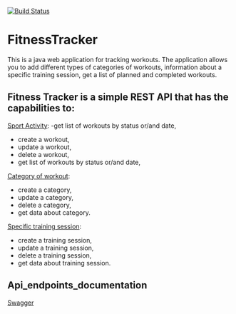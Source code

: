 [![Build Status](https://travis-ci.org/Sinitsina/FitnessTracker.svg?branch=master)](https://travis-ci.org/Sinitsina/FitnessTracker)
# FitnessTracker

This is a java web application for tracking workouts. The application allows you to add different types of categories of workouts, information about a specific training session, get a list of planned and completed workouts.

## Fitness Tracker is a simple REST API that has the capabilities to:

[Sport Activity](https://github.com/Sinitsina/FitnessTracker/blob/master/src/main/java/org/fitnesstracker/FitnessTracker/controller/SportActivityController.java):
-get list of workouts by status or/and date,
- create a workout,
- update a workout,
- delete a workout,
- get list of workouts by status or/and date,

[Category of workout](https://github.com/Sinitsina/FitnessTracker/blob/master/src/main/java/org/fitnesstracker/FitnessTracker/controller/WorkoutCategoryController.java):
- create a category,
- update a category,
- delete a category,
- get data about category.

[Specific training session](https://github.com/Sinitsina/FitnessTracker/blob/master/src/main/java/org/fitnesstracker/FitnessTracker/controller/WorkoutTypeController.java):
- create a training session,
- update a training session,
- delete a training session,
- get data about training session.

## Api_endpoints_documentation
[Swagger](Swagger.png)

